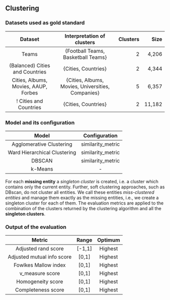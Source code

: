 ## Clustering

### Datasets used as gold standard

| **Dataset** | **Interpretation of clusters** | **Clusters** | **Size** | 
| :---------: | :---------------------: | ----------: | -------: |
|   Teams    |     {Football Teams, Basketball Teams}      |           2 |      4,206 
| (Balanced) Cities and Countries | {Cities, Countries} | 2 | 4,344 |
| Cities, Albums, Movies, AAUP, Forbes | {Cities, Albums, Movies, Universities, Companies}| 5 | 6,357 |
! Cities and Countries | {Cities, Countries}| 2 | 11,182 |

### Model and its configuration

| **Model** | **Configuration** |
| :---------: | :---------------------: |
| Agglomerative Clustering | similarity_metric |
| Ward Hierarchical Clustering | similarity_metric |
| DBSCAN | similarity_metric |
| k-Means | - |

For each **missing entity** a *singleton cluster* is created, i.e. a cluster which contains only the current entity. 
Further, soft clustering approaches, such as DBscan, do not cluster all entities. 
We call these entities *miss-clustered entities* and manage them exactly as the missing entities, i.e., we create a singleton cluster for each of them.
The evaluation metrics are applied to the combination of the clusters returned by the clustering algorithm and all the **singleton clusters**.

### Output of the evaluation

| **Metric** | **Range** | **Optimum** |
| :---------: | :---------------------: | :----------: |
| Adjusted rand score | [-1,1] | Highest |
| Adjusted mutual info score | [0,1] | Highest |
| Fowlkes Mallow index | [0,1] | Highest |
| v_measure score| [0,1] | Highest |
| Homogeneity score| [0,1] | Highest |
| Completeness score| [0,1] | Highest |

